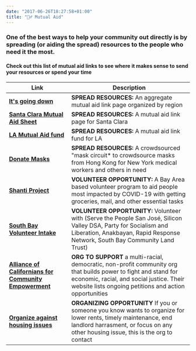 ```yaml
---
date: "2017-06-26T18:27:58+01:00"
title: "👯‍♂️ Mutual Aid"
---
```


### One of the best ways to help your community out directly is by spreading (or aiding the spread) resources to the people who need it the most. 

#### Check out this list of mutual aid links to see where it makes sense to send your resources or spend your time

| Link | Description |
|---------|--------|
| [**It's going down**](itsgoingdown.org) | **SPREAD RESOURCES:** An aggregate mutual aid link page organized by region |
| [**Santa Clara Mutual Aid Sheet**](https://docs.google.com/spreadsheets/d/1qHTKAU55y10zXsxUG2CZ6x8rOWv4c6JQun9Z1i_iyGc/edit#gid=1149136249) | **SPREAD RESOURCES:** A mutual aid link page for Santa Clara |
| [**LA Mutual Aid fund**](https://www.gofundme.com/f/covid19-mutual-aid-network) | **SPREAD RESOURCES:** A mutual aid link fund for LA |
| [**Donate Masks**](https://docs.google.com/document/d/17om1lXpZU1VCaWv5zXeHhtpQZzGOY7yJz_DDD4mrLr0/edit) | **SPREAD RESOURCES:** A crowdsourced "mask circuit* to crowdsource masks from Hong Kong for New York medical workers and others in need |
| [**Shanti Project**](shanti.org) | **VOLUNTEER OPPORTUNITY:** A Bay Area based volunteer program to aid people most impacted by COVID-19 with getting groceries, mail, and other essential tasks|
| [**South Bay Volunteer Intake**](https://airtable.com/shrPVpyPFlFlJO5cG) | **VOLUNTEER OPPORTUNITY:** Volunteer with (Serve the People San José, Silicon Valley DSA, Party for Socialism and Liberation, Anakbayan, Rapid Response Network, South Bay Community Land Trust)|
| [**Alliance of Californians for Community Empowerment**](acceaction.org) | **ORG TO SUPPORT** a multi-racial, democratic, non-profit community org that builds power to fight and stand for economic, racial, and social justice. Their website lists ongoing petitions and action opportunities |
| [**Organize against housing issues**](baytanc.com) | **ORGANIZING OPPORTUNITY** If you or someone you know wants to organize for lower rents, timely maintenance, end landlord harrasment, or focus on any other housing issue, this is the org to contact | 